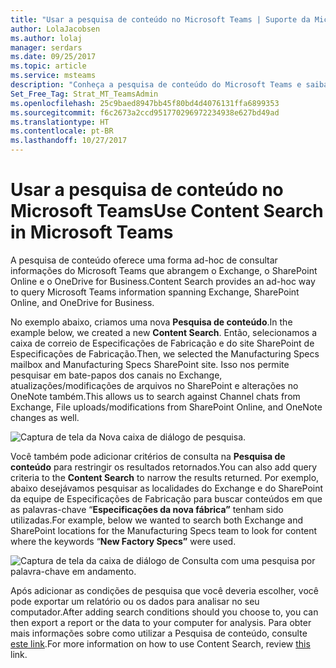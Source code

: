 ```yaml
---
title: "Usar a pesquisa de conteúdo no Microsoft Teams | Suporte da Microsoft"
author: LolaJacobsen
ms.author: lolaj
manager: serdars
ms.date: 09/25/2017
ms.topic: article
ms.service: msteams
description: "Conheça a pesquisa de conteúdo do Microsoft Teams e saiba como pesquisar em bate-papos dos canais no Exchange, atualizações/modificações de arquivos no SharePoint e no OneNote."
Set_Free_Tag: Strat_MT_TeamsAdmin
ms.openlocfilehash: 25c9baed8947bb45f80bd4d4076131ffa6899353
ms.sourcegitcommit: f6c2673a2ccd951770296972234938e627bd49ad
ms.translationtype: HT
ms.contentlocale: pt-BR
ms.lasthandoff: 10/27/2017
---
```

<a name="use-content-search-in-microsoft-teams"></a><span data-ttu-id="0d94e-103">Usar a pesquisa de conteúdo no Microsoft Teams</span><span class="sxs-lookup"><span data-stu-id="0d94e-103">Use Content Search in Microsoft Teams</span></span>
=====================================

<span data-ttu-id="0d94e-104">A pesquisa de conteúdo oferece uma forma ad-hoc de consultar informações do Microsoft Teams que abrangem o Exchange, o SharePoint Online e o OneDrive for Business.</span><span class="sxs-lookup"><span data-stu-id="0d94e-104">Content Search provides an ad-hoc way to query Microsoft Teams information spanning Exchange, SharePoint Online, and OneDrive for Business.</span></span>

<span data-ttu-id="0d94e-105">No exemplo abaixo, criamos uma nova **Pesquisa de conteúdo**.</span><span class="sxs-lookup"><span data-stu-id="0d94e-105">In the example below, we created a new **Content Search**.</span></span> <span data-ttu-id="0d94e-106">Então, selecionamos a caixa de correio de Especificações de Fabricação e do site SharePoint de Especificações de Fabricação.</span><span class="sxs-lookup"><span data-stu-id="0d94e-106">Then, we selected the Manufacturing Specs mailbox and Manufacturing Specs SharePoint site.</span></span> <span data-ttu-id="0d94e-107">Isso nos permite pesquisar em bate-papos dos canais no Exchange, atualizações/modificações de arquivos no SharePoint e alterações no OneNote também.</span><span class="sxs-lookup"><span data-stu-id="0d94e-107">This allows us to search against Channel chats from Exchange, File uploads/modifications from SharePoint Online, and OneNote changes as well.</span></span>

![Captura de tela da Nova caixa de diálogo de pesquisa.](media/Use_Content_Search_in_Microsoft_Teams_image1.png)

<span data-ttu-id="0d94e-109">Você também pode adicionar critérios de consulta na **Pesquisa de conteúdo** para restringir os resultados retornados.</span><span class="sxs-lookup"><span data-stu-id="0d94e-109">You can also add query criteria to the **Content Search** to narrow the results returned.</span></span> <span data-ttu-id="0d94e-110">Por exemplo, abaixo desejávamos pesquisar as localidades do Exchange e do SharePoint da equipe de Especificações de Fabricação para buscar conteúdos em que as palavras-chave “**Especificações da nova fábrica”** tenham sido utilizadas.</span><span class="sxs-lookup"><span data-stu-id="0d94e-110">For example, below we wanted to search both Exchange and SharePoint locations for the Manufacturing Specs team to look for content where the keywords “**New Factory Specs”** were used.</span></span>

![Captura de tela da caixa de diálogo de Consulta com uma pesquisa por palavra-chave em andamento.](media/Use_Content_Search_in_Microsoft_Teams_image2.png)

<span data-ttu-id="0d94e-112">Após adicionar as condições de pesquisa que você deveria escolher, você pode exportar um relatório ou os dados para analisar no seu computador.</span><span class="sxs-lookup"><span data-stu-id="0d94e-112">After adding search conditions should you choose to, you can then export a report or the data to your computer for analysis.</span></span> <span data-ttu-id="0d94e-113">Para obter mais informações sobre como utilizar a Pesquisa de conteúdo, consulte [este link](https://support.office.com/en-us/article/Run-a-Content-Search-in-the-Office-365-Security-Compliance-Center-61852fd9-fe8a-4880-a339-cb19ed3bff4a?ui=en-US&rs=en-US&ad=US&fromAR=1).</span><span class="sxs-lookup"><span data-stu-id="0d94e-113">For more information on how to use Content Search, review [this](https://support.office.com/en-us/article/Run-a-Content-Search-in-the-Office-365-Security-Compliance-Center-61852fd9-fe8a-4880-a339-cb19ed3bff4a?ui=en-US&rs=en-US&ad=US&fromAR=1) link.</span></span>
